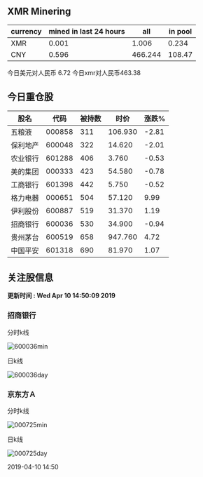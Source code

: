 ## XMR Minering

|currency|mined in last 24 hours|all|in pool|
|---|---|---|---|
|XMR|0.001|1.006|0.234|
|CNY|0.596|466.244|108.47|

今日美元对人民币 6.72	今日xmr对人民币463.38


## 今日重仓股 

|股名|代码|被持数|时价|涨跌%|
|---|---|---|---|---|
|五粮液|000858|311|106.930|-2.81|
|保利地产|600048|322|14.620|-2.01|
|农业银行|601288|406|3.760|-0.53|
|美的集团|000333|423|54.580|-0.78|
|工商银行|601398|442|5.750|-0.52|
|格力电器|000651|504|57.120|9.99|
|伊利股份|600887|519|31.370|1.19|
|招商银行|600036|530|34.900|-0.94|
|贵州茅台|600519|658|947.760|4.72|
|中国平安|601318|690|81.970|1.07|

## 关注股信息
**更新时间 : Wed Apr 10 14:50:09 2019**
### 招商银行 
分时k线

![600036min](http://image.sinajs.cn/newchart/min/n/sh600036.gif)

日k线

![600036day](http://image.sinajs.cn/newchart/daily/n/sh600036.gif)

### 京东方Ａ 
分时k线

![000725min](http://image.sinajs.cn/newchart/min/n/sz000725.gif)

日k线

![000725day](http://image.sinajs.cn/newchart/daily/n/sz000725.gif)

2019-04-10 14:50